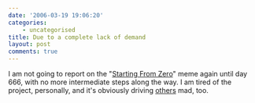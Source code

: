 ```yaml
---
date: '2006-03-19 19:06:20'
categories:
    - uncategorised
title: Due to a complete lack of demand
layout: post
comments: true
---
```

I am not going to report on the 
"[Starting From Zero](http://www.nbrightside.com/blog/2006/03/06/from-zero-to-eternity/)"
meme again until day 666, with no more intermediate steps along the way.
I am tired of the project, personally, and it's obviously driving
[others](http://www.stoweboyd.com/message/2006/03/due_to_popular_.html)
mad, too.
